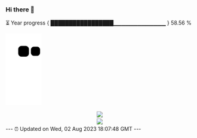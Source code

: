 ### Hi there 👋
⏳ Year progress { █████████████████▁▁▁▁▁▁▁▁▁▁▁▁▁ } 58.56 %

![](https://raw.githubusercontent.com/Swiftie13st/Swiftie13st/main/assets/github-contribution-grid-snake.svg)


<div align="center"> <img src="https://metrics.lecoq.io/Swiftie13st?template=classic&config.timezone=Asia%2FShanghai"> </div>

<div align="center"> <img src="https://github-readme-streak-stats.herokuapp.com/?user=Swiftie13st" /> </div>
---
⏰ Updated on Wed, 02 Aug 2023 18:07:48 GMT
---

